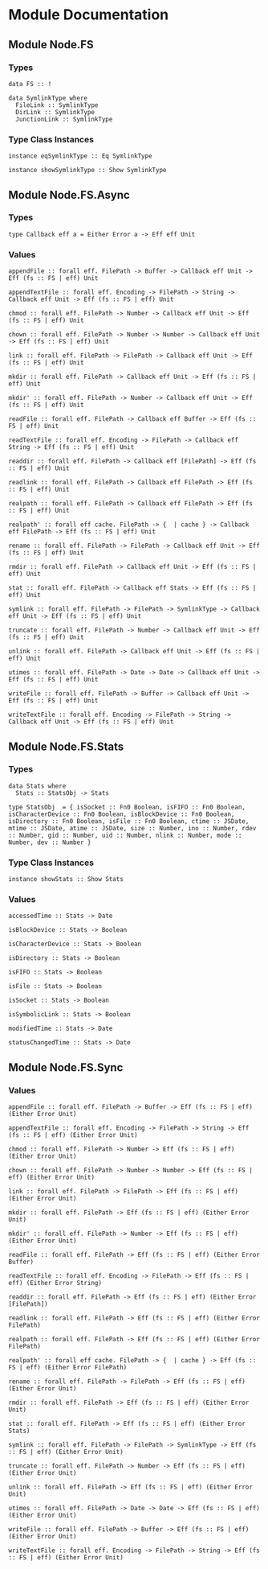 # Module Documentation

## Module Node.FS

### Types

    data FS :: !

    data SymlinkType where
      FileLink :: SymlinkType
      DirLink :: SymlinkType
      JunctionLink :: SymlinkType


### Type Class Instances

    instance eqSymlinkType :: Eq SymlinkType

    instance showSymlinkType :: Show SymlinkType


## Module Node.FS.Async

### Types

    type Callback eff a = Either Error a -> Eff eff Unit


### Values

    appendFile :: forall eff. FilePath -> Buffer -> Callback eff Unit -> Eff (fs :: FS | eff) Unit

    appendTextFile :: forall eff. Encoding -> FilePath -> String -> Callback eff Unit -> Eff (fs :: FS | eff) Unit

    chmod :: forall eff. FilePath -> Number -> Callback eff Unit -> Eff (fs :: FS | eff) Unit

    chown :: forall eff. FilePath -> Number -> Number -> Callback eff Unit -> Eff (fs :: FS | eff) Unit

    link :: forall eff. FilePath -> FilePath -> Callback eff Unit -> Eff (fs :: FS | eff) Unit

    mkdir :: forall eff. FilePath -> Callback eff Unit -> Eff (fs :: FS | eff) Unit

    mkdir' :: forall eff. FilePath -> Number -> Callback eff Unit -> Eff (fs :: FS | eff) Unit

    readFile :: forall eff. FilePath -> Callback eff Buffer -> Eff (fs :: FS | eff) Unit

    readTextFile :: forall eff. Encoding -> FilePath -> Callback eff String -> Eff (fs :: FS | eff) Unit

    readdir :: forall eff. FilePath -> Callback eff [FilePath] -> Eff (fs :: FS | eff) Unit

    readlink :: forall eff. FilePath -> Callback eff FilePath -> Eff (fs :: FS | eff) Unit

    realpath :: forall eff. FilePath -> Callback eff FilePath -> Eff (fs :: FS | eff) Unit

    realpath' :: forall eff cache. FilePath -> {  | cache } -> Callback eff FilePath -> Eff (fs :: FS | eff) Unit

    rename :: forall eff. FilePath -> FilePath -> Callback eff Unit -> Eff (fs :: FS | eff) Unit

    rmdir :: forall eff. FilePath -> Callback eff Unit -> Eff (fs :: FS | eff) Unit

    stat :: forall eff. FilePath -> Callback eff Stats -> Eff (fs :: FS | eff) Unit

    symlink :: forall eff. FilePath -> FilePath -> SymlinkType -> Callback eff Unit -> Eff (fs :: FS | eff) Unit

    truncate :: forall eff. FilePath -> Number -> Callback eff Unit -> Eff (fs :: FS | eff) Unit

    unlink :: forall eff. FilePath -> Callback eff Unit -> Eff (fs :: FS | eff) Unit

    utimes :: forall eff. FilePath -> Date -> Date -> Callback eff Unit -> Eff (fs :: FS | eff) Unit

    writeFile :: forall eff. FilePath -> Buffer -> Callback eff Unit -> Eff (fs :: FS | eff) Unit

    writeTextFile :: forall eff. Encoding -> FilePath -> String -> Callback eff Unit -> Eff (fs :: FS | eff) Unit


## Module Node.FS.Stats

### Types

    data Stats where
      Stats :: StatsObj -> Stats

    type StatsObj  = { isSocket :: Fn0 Boolean, isFIFO :: Fn0 Boolean, isCharacterDevice :: Fn0 Boolean, isBlockDevice :: Fn0 Boolean, isDirectory :: Fn0 Boolean, isFile :: Fn0 Boolean, ctime :: JSDate, mtime :: JSDate, atime :: JSDate, size :: Number, ino :: Number, rdev :: Number, gid :: Number, uid :: Number, nlink :: Number, mode :: Number, dev :: Number }


### Type Class Instances

    instance showStats :: Show Stats


### Values

    accessedTime :: Stats -> Date

    isBlockDevice :: Stats -> Boolean

    isCharacterDevice :: Stats -> Boolean

    isDirectory :: Stats -> Boolean

    isFIFO :: Stats -> Boolean

    isFile :: Stats -> Boolean

    isSocket :: Stats -> Boolean

    isSymbolicLink :: Stats -> Boolean

    modifiedTime :: Stats -> Date

    statusChangedTime :: Stats -> Date


## Module Node.FS.Sync

### Values

    appendFile :: forall eff. FilePath -> Buffer -> Eff (fs :: FS | eff) (Either Error Unit)

    appendTextFile :: forall eff. Encoding -> FilePath -> String -> Eff (fs :: FS | eff) (Either Error Unit)

    chmod :: forall eff. FilePath -> Number -> Eff (fs :: FS | eff) (Either Error Unit)

    chown :: forall eff. FilePath -> Number -> Number -> Eff (fs :: FS | eff) (Either Error Unit)

    link :: forall eff. FilePath -> FilePath -> Eff (fs :: FS | eff) (Either Error Unit)

    mkdir :: forall eff. FilePath -> Eff (fs :: FS | eff) (Either Error Unit)

    mkdir' :: forall eff. FilePath -> Number -> Eff (fs :: FS | eff) (Either Error Unit)

    readFile :: forall eff. FilePath -> Eff (fs :: FS | eff) (Either Error Buffer)

    readTextFile :: forall eff. Encoding -> FilePath -> Eff (fs :: FS | eff) (Either Error String)

    readdir :: forall eff. FilePath -> Eff (fs :: FS | eff) (Either Error [FilePath])

    readlink :: forall eff. FilePath -> Eff (fs :: FS | eff) (Either Error FilePath)

    realpath :: forall eff. FilePath -> Eff (fs :: FS | eff) (Either Error FilePath)

    realpath' :: forall eff cache. FilePath -> {  | cache } -> Eff (fs :: FS | eff) (Either Error FilePath)

    rename :: forall eff. FilePath -> FilePath -> Eff (fs :: FS | eff) (Either Error Unit)

    rmdir :: forall eff. FilePath -> Eff (fs :: FS | eff) (Either Error Unit)

    stat :: forall eff. FilePath -> Eff (fs :: FS | eff) (Either Error Stats)

    symlink :: forall eff. FilePath -> FilePath -> SymlinkType -> Eff (fs :: FS | eff) (Either Error Unit)

    truncate :: forall eff. FilePath -> Number -> Eff (fs :: FS | eff) (Either Error Unit)

    unlink :: forall eff. FilePath -> Eff (fs :: FS | eff) (Either Error Unit)

    utimes :: forall eff. FilePath -> Date -> Date -> Eff (fs :: FS | eff) (Either Error Unit)

    writeFile :: forall eff. FilePath -> Buffer -> Eff (fs :: FS | eff) (Either Error Unit)

    writeTextFile :: forall eff. Encoding -> FilePath -> String -> Eff (fs :: FS | eff) (Either Error Unit)